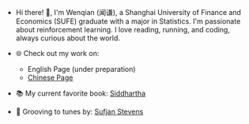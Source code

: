 <!--
**Pi-Xu/Pi-Xu** is a ✨ _special_ ✨ repository because its `README.md` (this file) appears on your GitHub profile.

Here are some ideas to get you started:

- 🔭 I’m currently working on ...
- 🌱 I’m currently learning ...
- 👯 I’m looking to collaborate on ...
- 🤔 I’m looking for help with ...
- 💬 Ask me about ...
- 📫 How to reach me: ...
- 😄 Pronouns: ...
- ⚡ Fun fact: ...
-->

- Hi there! 👋, I'm Wenqian (闻谦), a Shanghai University of Finance and Economics (SUFE) graduate with a major in Statistics. I'm passionate about reinforcement learning. I love reading, running, and coding, always curious about the world.

- 🌐 Check out my work on:
  - English Page (under preparation)
  - [Chinese Page](https://pi-xu.github.io/pages-zn/about/)

- 📚 My current favorite book: [Siddhartha](https://en.wikipedia.org/wiki/Siddhartha_(novel))

- 🎵 Grooving to tunes by: [Sufjan Stevens](https://open.spotify.com/artist/4MXUO7sVCaFgFjoTI5ox5c)
